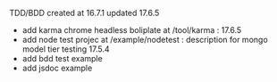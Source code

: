 TDD/BDD
created at 16.7.1 updated 17.6.5
- add karma chrome headless boliplate at /tool/karma : 17.6.5
- add node test projec at /example/nodetest : description for mongo model tier testing 17.5.4
- add bdd test example
- add jsdoc example

